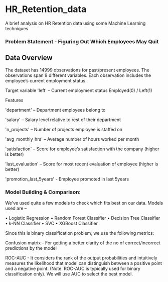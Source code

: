 # HR_Retention_data
A brief analysis on HR Retention data using some Machine Learning techniques

### Problem Statement - Figuring Out Which Employees May Quit

## Data Overview

The dataset has 14999 observations for past/present employees.
The observations span 9 different variables.
Each observation includes the employee’s current employment status.

Target variable
'left' – Current employment status Employed(0) / Left(1)

Features

'department' – Department employees belong to

'salary' – Salary level relative to rest of their department

'n_projects' – Number of projects employee is staffed on

'avg_monthly_hrs' – Average number of hours worked per month

'satisfaction' – Score for employee’s satisfaction with the company (higher is better)

'last_evaluation' – Score for most recent evaluation of employee (higher is better)

'promotion_last_5years' - Employee promoted in last 5years


### Model Building & Comparison:
We've used quite a few models to check which fits best on our data. Models used are –

•	Logistic Regression
•	Random Forest Classifier
•	Decision Tree Classifier
•	k-NN Classifier
•	SVC
•	XGBoost Classifier

Since this is binary classification problem, we use the following metrics:

Confusion matrix - For getting a better clarity of the no of correct/incorrect predictions by the model

ROC-AUC - It considers the rank of the output probabilities and intuitively measures the likelihood that model can distinguish between a positive point and a negative point. (Note: ROC-AUC is typically used for binary classification only). We will use AUC to select the best model.
